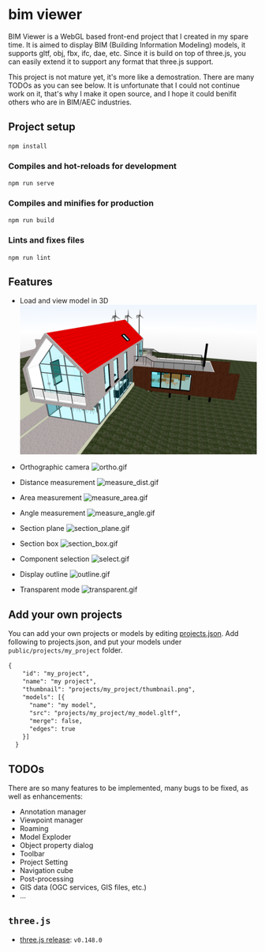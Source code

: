# bim viewer
BIM Viewer is a WebGL based front-end project that I created in my spare time. It is aimed to display BIM (Building Information Modeling) models, it supports gltf, obj, fbx, ifc, dae, etc. Since it is build on top of three.js, you can easily extend it to support any format that three.js support.

This project is not mature yet, it's more like a demostration. There are many TODOs as you can see below. It is unfortunate that I could not continue work on it, that's why I make it open source, and I hope it could benifit others who are in BIM/AEC industries.

## Project setup
```
npm install
```

### Compiles and hot-reloads for development
```
npm run serve
```

### Compiles and minifies for production
```
npm run build
```

### Lints and fixes files
```
npm run lint
```

## Features
- Load and view model in 3D
![view_model.png](public/images/snapshots/view_model.png)

- Orthographic camera
![ortho.gif](public/images/snapshots/ortho.gif)

- Distance measurement
![measure_dist.gif](public/images/snapshots/measure_dist.gif)

- Area measurement
![measure_area.gif](public/images/snapshots/measure_area.gif)

- Angle measurement
![measure_angle.gif](public/images/snapshots/measure_angle.gif)

- Section plane
![section_plane.gif](public/images/snapshots/section_plane.gif)

- Section box
![section_box.gif](public/images/snapshots/section_box.gif)

- Component selection
![select.gif](public/images/snapshots/select.gif)

- Display outline
![outline.gif](public/images/snapshots/outline.gif)

- Transparent mode
![transparent.gif](public/images/snapshots/transparent.gif)

## Add your own projects
You can add your own projects or models by editing [projects.json](public/config/projects.json). Add following to projects.json, and put your models under `public/projects/my_project` folder.
```
{
    "id": "my_project",
    "name": "my project",
    "thumbnail": "projects/my_project/thumbnail.png",
    "models": [{
      "name": "my model",
      "src": "projects/my_project/my_model.gltf",
      "merge": false,
      "edges": true
    }]
  }
```

## TODOs
There are so many features to be implemented, many bugs to be fixed, as well as enhancements:
- Annotation manager
- Viewpoint manager
- Roaming
- Model Exploder
- Object property dialog
- Toolbar
- Project Setting
- Navigation cube
- Post-processing
- GIS data (OGC services, GIS files, etc.)
- ...

## `three.js`
- [three.js release](https://github.com/mrdoob/three.js/releases): `v0.148.0`
